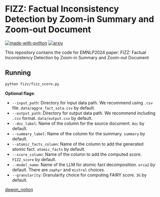 # FIZZ: Factual Inconsistency Detection by Zoom-in Summary and Zoom-out Document

[![made-with-python](https://img.shields.io/badge/Made%20with-Python-red.svg)](#python)
[![arxiv](https://img.shields.io/badge/arXiv-2305.14251-b31b1b.svg)](https://arxiv.org/abs/2404.11184)

This repository contains the code for EMNLP2024 paper: FIZZ: Factual Inconsistency Detection by Zoom-in Summary and Zoom-out Document

## Running
```bash
python fizz/fizz_score.py
```

**Optional flags**:
- `--input_path`: Directory for input data path. We recommend using `.csv` file. `data/aggre_fact_sota.csv` by default.
- `--output_path`: Directory for output data path. We recommend including `.csv` format. `data/output.csv` by default.
- `--doc_label`: Name of the column for the source document. `doc` by default.
- `--summary_label`: Name of the column for the summary. `summary` by default.
- `--atomic_facts_column`: Name of the column to add the generated atomic fact. `atomic_facts` by default.
- `--score_column`: Name of the column to add the computed score. `FIZZ_score` by default.
- `--model_name`: Name of the LLM for atomic fact decomposition. `orca2` by default. There are `zephyr` and `mistral` choices.
- `--granularity`: Granularity choice for computing FAIRY score. `3G` by default.


[dawon_notion](https://www.notion.so/FIZZ-1e9afdf9f294805c8e8df01beefbe5a5?pvs=4)
